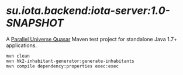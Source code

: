 # *su.iota.backend:iota-server:1.0-SNAPSHOT*

A [Parallel Universe Quasar](http://www.paralleluniverse.co/quasar/) Maven test project for standalone Java 1.7+ applications.


```
mvn clean
mvn hk2-inhabitant-generator:generate-inhabitants
mvn compile dependency:properties exec:exec
```